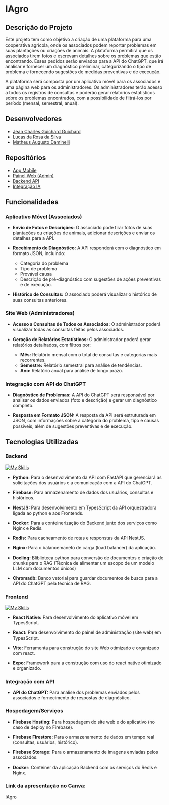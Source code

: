 # IAgro

## Descrição do Projeto

Este projeto tem como objetivo a criação de uma plataforma para uma cooperativa agrícola, onde os associados podem reportar problemas em suas plantações ou criações de animais. A plataforma permitirá que os associados tirem fotos e escrevam detalhes sobre os problemas que estão encontrando. Esses pedidos serão enviados para a API do ChatGPT, que irá analisar e fornecer um diagnóstico preliminar, categorizando o tipo de problema e fornecendo sugestões de medidas preventivas e de execução.

A plataforma será composta por um aplicativo móvel para os associados e uma página web para os administradores. Os administradores terão acesso a todos os registros de consultas e poderão gerar relatórios estatísticos sobre os problemas encontrados, com a possibilidade de filtrá-los por período (mensal, semestral, anual).

## Desenvolvedores

- [Jean Charles Guichard Guichard](https://github.com/Lorrust)
- [Lucas da Rosa da Silva](https://github.com/guichardx2)
- [Matheus Augusto Daminelli](https://github.com/daminellis)

## Repositórios

- [App Mobile](https://github.com/Lorrust/iagro-app-mobile)
- [Painel Web (Admin)](https://github.com/Lorrust/iagro-web-admin)
- [Backend API](https://github.com/Lorrust/iagro-backend-api)
- [Integração IA](https://github.com/Lorrust/iagro-ai-integration)

## Funcionalidades

### Aplicativo Móvel (Associados)

- **Envio de Fotos e Descrições:** O associado pode tirar fotos de suas plantações ou criações de animais, adicionar descrições e enviar os detalhes para a API.

- **Recebimento de Diagnóstico:** A API responderá com o diagnóstico em formato JSON, incluindo:
  - Categoria do problema
  - Tipo de problema
  - Provável causa
  - Descrição de pré-diagnóstico com sugestões de ações preventivas e de execução.

- **Histórico de Consultas:** O associado poderá visualizar o histórico de suas consultas anteriores.

### Site Web (Administradores)

- **Acesso a Consultas de Todos os Associados:** O administrador poderá visualizar todas as consultas feitas pelos associados.
  
- **Geração de Relatórios Estatísticos:** O administrador poderá gerar relatórios detalhados, com filtros por:
  - **Mês:** Relatório mensal com o total de consultas e categorias mais recorrentes.
  - **Semestre:** Relatório semestral para análise de tendências.
  - **Ano:** Relatório anual para análise de longo prazo.

### Integração com API do ChatGPT

- **Diagnóstico de Problemas:** A API do ChatGPT será responsável por analisar os dados enviados (foto e descrição) e gerar um diagnóstico completo.

- **Resposta em Formato JSON:** A resposta da API será estruturada em JSON, com informações sobre a categoria do problema, tipo e causas possíveis, além de sugestões preventivas e de execução.

## Tecnologias Utilizadas

### Backend
[![My Skills](https://skillicons.dev/icons?i=py,ts,firebase,nestjs,fastapi,docker,nginx,redis)](https://skillicons.dev)

- **Python:** Para o desenvolvimento da API com FastAPI que gerenciará as solicitações dos usuários e a comunicação com a API do ChatGPT.

- **Firebase:** Para armazenamento de dados dos usuários, consultas e históricos.

- **NestJS:** Para desenvolvimento em TypesScript da API orquestradora ligada ao python e aos Frontends.

- **Docker:** Para a conteinerização do Backend junto dos serviços como Nginx e Redis.

- **Redis:** Para cacheamento de rotas e responstas da API NestJS.

- **Nginx:** Para o balancemaneto de carga (load balancer) da aplicação.

- **Docling:** Bliblioteca python para conversão de documentos e criação de chunks para o RAG (Técnica de alimentar um escopo de um modelo LLM com documentos únicos)

- **Chromadb:** Banco vetorial para guardar documentos de busca para a API do ChatGPT pela técnica de RAG.

### Frontend
[![My Skills](https://skillicons.dev/icons?i=react,vite,ts)](https://skillicons.dev)

- **React Native:** Para desenvolvimento do aplicativo móvel em TypesScript.

- **React:** Para desenvolvimento do painel de administração (site web) em TypesScript.

- **Vite:** Ferramenta para construção do site Web otimizado e organizado com react.

- **Expo:** Framework para a construção com uso do react native otimizado e organizado.

### Integração com API

- **API do ChatGPT:** Para análise dos problemas enviados pelos associados e fornecimento de respostas de diagnóstico.

### Hospedagem/Serviços

- **Firebase Hosting:** Para hospedagem do site web e do aplicativo (no caso de deploy no Firebase).
  
- **Firebase Firestore:** Para o armazenamento de dados em tempo real (consultas, usuários, histórico).
  
- **Firebase Storage:** Para o armazenamento de imagens enviadas pelos associados.

- **Docker:** Contêiner da aplicação Backend com os serviços do Redis e Nginx.

### Link da apresentação no Canva:
[IAgro](https://www.canva.com/design/DAGqve0tAGU/Kwx83QoHeDL3TQAOUxdsKg/view?utm_content=DAGqve0tAGU&utm_campaign=designshare&utm_medium=link2&utm_source=uniquelinks&utlId=h3e3a0f6299)
